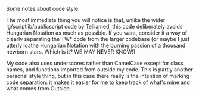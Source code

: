 Some notes about code style:

The most immediate thing you will notice is that, unlike the wider
lg/scriptlib/publicscript code by Telliamed, this code deliberately avoids
Hungarian Notation as much as possible. If you want, consider it a way of
clearly separating the TW* code from the larger codebase (or maybe I just
utterly loathe Hungarian Notation with the burning passion of a thousand
newborn stars. Which is it? WE MAY NEVER KNOW!)

My code also uses underscores rather than CamelCase except for class names,
and functions imported from outside my code. This is partly another personal
style thing, but in this case there really is the intention of marking code
separation: it makes it easier for me to keep track of what's mine and what
comes from Outside.
